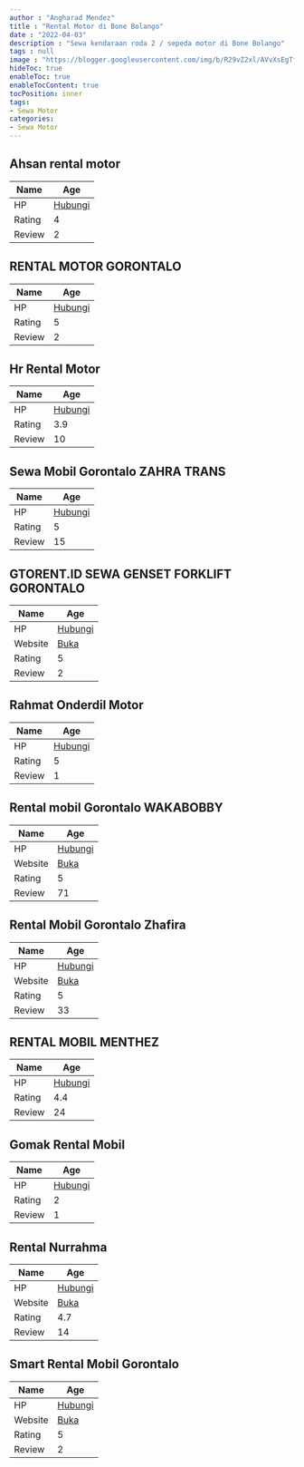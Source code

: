 ```yaml
---
author : "Angharad Mendez"
title : "Rental Motor di Bone Bolango"
date : "2022-04-03"
description : "Sewa kendaraan roda 2 / sepeda motor di Bone Bolango"
tags : null
image : "https://blogger.googleusercontent.com/img/b/R29vZ2xl/AVvXsEgTfdXLOS21bs77I3VEU7HgowKIlxzr5x-rowMx6N1tlkkPhAwhP6uV7WmzBD5zOgmrptExeBZ0vRjqy99d17sWvb04_JtJoryIiC87qAyd0WIlb6B2OU1uLFoey1xybUBCinuMTYkQfC-QhZB7QfVxEqvhLI1IIICJ7hC1eVnH1GTU--QdEESzJTiRmQ/w300-h200/rental-motor-di-bone-bolango.png"
hideToc: true
enableToc: true
enableTocContent: true
tocPosition: inner
tags:
- Sewa Motor
categories:
- Sewa Motor
---
```



## Ahsan rental motor

Name | Age
--------|------
HP | [Hubungi](https://pcandroidplayer.blogspot.com/?clayads=https://getnumber.ndower.dev?phone=MDgyMTk1NTk0MjI0)
Rating | 4
Review | 2


## RENTAL MOTOR GORONTALO

Name | Age
--------|------
HP | [Hubungi](https://pcandroidplayer.blogspot.com/?clayads=https://getnumber.ndower.dev?phone=MDgyMTk1NTk0MjI0)
Rating | 5
Review | 2


## Hr Rental Motor

Name | Age
--------|------
HP | [Hubungi](https://pcandroidplayer.blogspot.com/?clayads=https://getnumber.ndower.dev?phone=MDgxMzQwNDA3NTUy)
Rating | 3.9
Review | 10


## Sewa Mobil Gorontalo ZAHRA TRANS

Name | Age
--------|------
HP | [Hubungi](https://pcandroidplayer.blogspot.com/?clayads=https://getnumber.ndower.dev?phone=MDg1Mjk5OTQ0MTY5)
Rating | 5
Review | 15


## GTORENT.ID SEWA GENSET FORKLIFT GORONTALO

Name | Age
--------|------
HP | [Hubungi](https://pcandroidplayer.blogspot.com/?clayads=https://getnumber.ndower.dev?phone=MDgyMjkyMDUzMDE3)
Website | [Buka](https://pcandroidplayer.blogspot.com/?clayads=aHR0cDovL2d0b3JlbnQuaWQv) 
Rating | 5
Review | 2


## Rahmat Onderdil Motor

Name | Age
--------|------
HP | [Hubungi](https://pcandroidplayer.blogspot.com/?clayads=https://getnumber.ndower.dev?phone=MDg1MjQwMzg4MzU5)
Rating | 5
Review | 1


## Rental mobil Gorontalo WAKABOBBY

Name | Age
--------|------
HP | [Hubungi](https://pcandroidplayer.blogspot.com/?clayads=https://getnumber.ndower.dev?phone=MDg1Mzk4NTQ5NzM3)
Website | [Buka](https://pcandroidplayer.blogspot.com/?clayads=aHR0cHM6Ly9yZW50YWwtbW9iaWwtZ29yb250YWxvLXdha2Fib2JieS5idXNpbmVzcy5zaXRlLw==) 
Rating | 5
Review | 71


## Rental Mobil Gorontalo Zhafira

Name | Age
--------|------
HP | [Hubungi](https://pcandroidplayer.blogspot.com/?clayads=https://getnumber.ndower.dev?phone=MDg1MjQwMjI0NDIy)
Website | [Buka](https://pcandroidplayer.blogspot.com/?clayads=aHR0cDovL3poYWZpcmFyZW50YWwuY29tLw==) 
Rating | 5
Review | 33


## RENTAL MOBIL MENTHEZ

Name | Age
--------|------
HP | [Hubungi](https://pcandroidplayer.blogspot.com/?clayads=https://getnumber.ndower.dev?phone=MDgxMzQwMjExODQw)
Rating | 4.4
Review | 24


## Gomak Rental Mobil

Name | Age
--------|------
HP | [Hubungi](https://pcandroidplayer.blogspot.com/?clayads=https://getnumber.ndower.dev?phone=MDQzNTgzMDA0Ng==)
Rating | 2
Review | 1


## Rental Nurrahma

Name | Age
--------|------
HP | [Hubungi](https://pcandroidplayer.blogspot.com/?clayads=https://getnumber.ndower.dev?phone=MDgyMTk1MjI2NDQ1)
Website | [Buka](https://pcandroidplayer.blogspot.com/?clayads=aHR0cDovL3Nld2Ftb2JpbGdvcm9udGFsby1udXJyYWhtYS5ibG9nc3BvdC5jb20v) 
Rating | 4.7
Review | 14


## Smart Rental Mobil Gorontalo

Name | Age
--------|------
HP | [Hubungi](https://pcandroidplayer.blogspot.com/?clayads=https://getnumber.ndower.dev?phone=MDgxMzQwMTQ5OTE2)
Website | [Buka](https://pcandroidplayer.blogspot.com/?clayads=aHR0cDovL3d3dy5zbWFydHJlbnRhbG1vYmlsLmNvbS9nb3JvbnRhbG8=) 
Rating | 5
Review | 2


